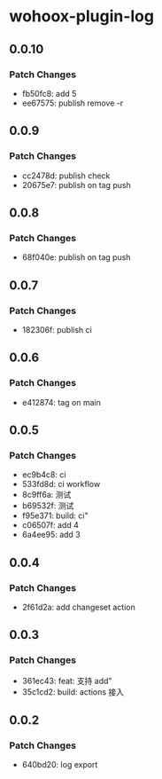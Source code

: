 # wohoox-plugin-log

## 0.0.10

### Patch Changes

- fb50fc8: add 5
- ee67575: publish remove -r

## 0.0.9

### Patch Changes

- cc2478d: publish check
- 20675e7: publish on tag push

## 0.0.8

### Patch Changes

- 68f040e: publish on tag push

## 0.0.7

### Patch Changes

- 182306f: publish ci

## 0.0.6

### Patch Changes

- e412874: tag on main

## 0.0.5

### Patch Changes

- ec9b4c8: ci
- 533fd8d: ci workflow
- 8c9ff6a: 测试
- b69532f: 测试
- f95e371: build: ci"
- c06507f: add 4
- 6a4ee95: add 3

## 0.0.4

### Patch Changes

- 2f61d2a: add changeset action

## 0.0.3

### Patch Changes

- 361ec43: feat: 支持 add"
- 35c1cd2: build: actions 接入

## 0.0.2

### Patch Changes

- 640bd20: log export
